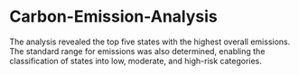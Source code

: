 # Carbon-Emission-Analysis
 The analysis revealed the top five states with the highest overall emissions.
 The standard range for emissions was also determined, enabling the classification of states into low, moderate, and high-risk categories.
